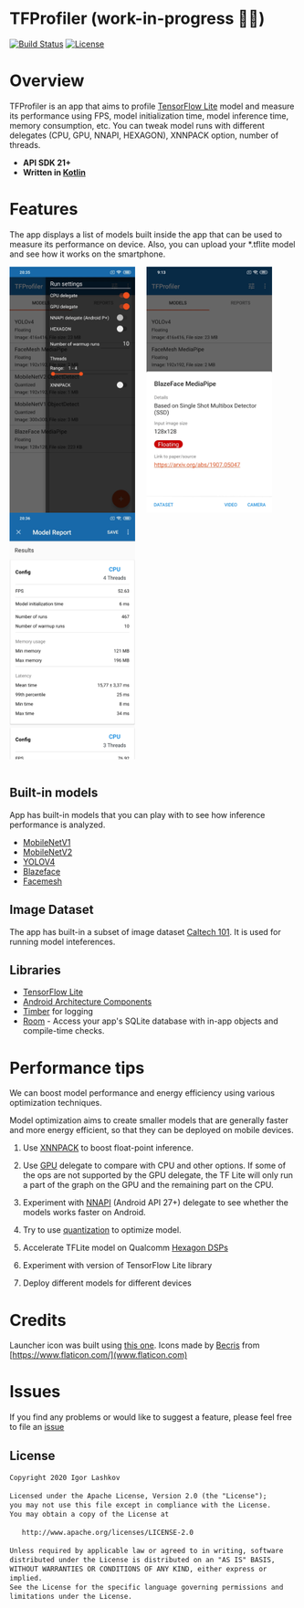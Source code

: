 # TFProfiler (work-in-progress 👷🔧️)

[![Build Status][build-status-svg]][build-status-link]
[![License](https://img.shields.io/badge/license-Apache%202-4EB1BA.svg?style=flat-square)](https://www.apache.org/licenses/LICENSE-2.0.html)


# Overview

TFProfiler is an app that aims to profile [TensorFlow Lite](https://www.tensorflow.org/lite) model and measure its performance using FPS, model initialization time, model inference time, memory consumption, etc. You can tweak model runs with different delegates (CPU, GPU, NNAPI, HEXAGON), XNNPACK option, number of threads.

- **API SDK 21+**
- **Written in [Kotlin](https://kotlinlang.org)**


# Features

The app displays a list of models built inside the app that can be used to measure its performance on device. Also, you can upload your *.tflite model and see how it works on the smartphone.

<div>
  <img align="center" src="img/screenshot_config_options.jpg" alt="Configure delegate options" width="220"> &nbsp;&nbsp;&nbsp;
   <img align="center" src="img/screenshot_run_model.jpg" alt="Run model" width="220"> &nbsp;&nbsp;&nbsp;
   <img align="center" src="img/screenshot_report.jpg" alt="Report" width="220">
</div>

<br/>


## Built-in models

App has built-in models that you can play with to see how inference performance is analyzed.

* [MobileNetV1][tf-models]
* [MobileNetV2][tf-models]
* [YOLOV4][yolov4]
* [Blazeface][blazeface]
* [Facemesh][facemesh]

[tf-models]: https://www.tensorflow.org/lite/guide/hosted_models
[yolov4]: https://github.com/hunglc007/tensorflow-yolov4-tflite
[facemesh]: https://google.github.io/mediapipe/solutions/face_mesh.html
[blazeface]: https://google.github.io/mediapipe/solutions/face_detection.html

## Image Dataset
The app has built-in a subset of image dataset [Caltech 101](http://www.vision.caltech.edu/Image_Datasets/Caltech101/). It is used for running model inteferences.

## Libraries
* [TensorFlow Lite][tf-lite]
* [Android Architecture Components][arch]
* [Timber][timber] for logging
* [Room][room] - Access your app's SQLite database with in-app objects and compile-time checks.

[tf-lite]: https://www.tensorflow.org/lite
[arch]: https://developer.android.com/arch
[room]: https://developer.android.com/topic/libraries/architecture/room
[timber]: https://github.com/JakeWharton/timber


# Performance tips

We can boost model performance and energy efficiency using various optimization techniques.

Model optimization aims to create smaller models that are generally faster and more energy efficient, so that they can be deployed on mobile devices. 

1. Use [XNNPACK](https://blog.tensorflow.org/2020/07/accelerating-tensorflow-lite-xnnpack-integration.html) to boost float-point inference.

2. Use [GPU](https://www.tensorflow.org/lite/performance/gpu) delegate to compare with CPU and other options. If some of the ops are not supported by the GPU delegate, the TF Lite will only run a part of the graph on the GPU and the remaining part on the CPU.

3. Experiment with [NNAPI](https://www.tensorflow.org/lite/performance/nnapi) (Android API 27+) delegate to see whether the models works faster on Android.

4. Try to use [quantization](https://www.tensorflow.org/lite/performance/model_optimization#quantization) to optimize model.

5. Accelerate TFLite model on Qualcomm [Hexagon DSPs](https://blog.tensorflow.org/2019/12/accelerating-tensorflow-lite-on-qualcomm.html)

6. Experiment with version of TensorFlow Lite library

7. Deploy different models for different devices


# Credits
Launcher icon was built using [this one](https://www.flaticon.com/free-icon/neural_2103620). Icons made by [Becris](https://www.flaticon.com/authors/becris) from [https://www.flaticon.com/](www.flaticon.com)


# Issues

If you find any problems or would like to suggest a feature, please
feel free to file an [issue](https://github.com/iglaweb/TFProfiler/issues)

## License

    Copyright 2020 Igor Lashkov

    Licensed under the Apache License, Version 2.0 (the "License");
    you may not use this file except in compliance with the License.
    You may obtain a copy of the License at

       http://www.apache.org/licenses/LICENSE-2.0

    Unless required by applicable law or agreed to in writing, software
    distributed under the License is distributed on an "AS IS" BASIS,
    WITHOUT WARRANTIES OR CONDITIONS OF ANY KIND, either express or implied.
    See the License for the specific language governing permissions and
    limitations under the License.

 [build-status-svg]: https://travis-ci.org/iglaweb/TFProfiler.svg?branch=master
 [build-status-link]: https://travis-ci.org/github/iglaweb/TFProfiler
 [license-svg]: https://img.shields.io/badge/license-APACHE-lightgrey.svg
 [license-link]: https://github.com/iglaweb/TFProfiler/blob/master/LICENSE